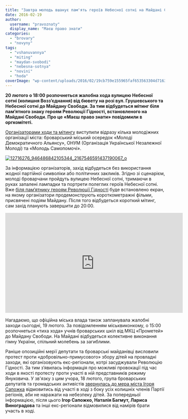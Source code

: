 ```yaml
---
title: "Завтра молодь вшанує пам'ять героїв Небесної сотні на Майдані Свободи"
date: 2016-02-19
author: 
  username: "pravoznaty"
  display_name: "Маєш право знати"
categories: 
  - "brovary"
  - "novyny"
tags: 
  - "vshanuvannya"
  - "miting"
  - "maydan-svobodi"
  - "nebesna-sotnya"
  - "novini"
  - "hoda"
coverImage: "wp-content/uploads/2016/02/19cb759e155965faf653563304d71634.jpg"
---
```


**20 лютого о 18:00 розпочнеться жалобна хода вулицею Небесної сотні (колишня Возз’єднання) від бювету на розі вул. Грушевського та Небесної сотні до Майдану Свободи. За тим відбудеться мітинг біля пам’ятного знаку героям Революції Гідності, встановленого на Майдані Свободи. Про це «Маєш право знати» повідомили в оргкомітеті.**

[Організаторами ходи та мітингу](https://www.facebook.com/events/227859480889336/) виступили відразу кілька молодіжних організації міста: броварський міський осередок «Молоді Демократичного Альянсу», ОНУМ (Організація Української Незалежної Молоді) та «Молодь Самопомочі».

[![12716276_946486842105344_2167546591437190067_o](https://mpz.brovary.org/wp-content/uploads/2016/02/12716276_946486842105344_2167546591437190067_o-1.jpg)](https://mpz.brovary.org/wp-content/uploads/2016/02/12716276_946486842105344_2167546591437190067_o-1.jpg)

За інформацією організаторів, захід відбудеться без використання жодної партійної символіки або політичних закликів. Згідно зі сценарієм, молоді броварчани пройдуть вулицею Небесної сотні, тримаючи в руках запалені лампадки та портрети полеглих героїв Небесної сотні. Вже [біля пам’ятнику героям Революції Гідності](https://mpz.brovary.org/granit-metal-vogon-ta-krila-yangola-u-brovarah-postav-memorial-geroyam-nebesnoyi-sotni/) буде встановлено екран, на якому організатори продемонструють короткометражні фільми, присвячені подіям Майдану. Після того відбудеться короткий мітинг, сам захід планують завершити до 20:00.

<iframe src="https://www.youtube.com/embed/52hvKTRU2ek" width="560" height="315" frameborder="0" allowfullscreen="allowfullscreen"></iframe>

Нагадаємо, що офіційна міська влада також запланувала жалобні заходи сьогодні, 19 лютого. За повідомленням міськвиконкому, о 15:00 розпочнеться «тиха хода» учнів броварських шкіл від МКЦ «Прометей» до Майдану Свободи. На Майдані відбудеться колективне виконання гімну України, спільний молебень за загиблими.

Раніше опозиційні мерії депутати та броварські майданівці висловили протест проти «добровільно-примусового» збору дітей на провладні заходи, які організовують екс-регіонали, котрі засуджували Революцію Гідності. За тим з’явилась інформація про можливі провокації під час ходи в якості протесту проти участі в ній представників режиму Януковича. У зв'язку з цим учора, 18 лютого, група броварських депутатів та громадських активістів [звернулась до мера міста Ігоря Сапожка](https://mpz.brovary.org/obureni-deputaty-prosyat-sapozhka-vyklyuchyty-uchast-regionaliv-u-zhalobi-za-nebesnoyu-sotneyu/) відмовитись від участі в ході з боку усіх колишніх членів Партії регіонів, аби не наражати на небезпеку дітей. За попередньої інформацією, після цього **Ігор Сапожко, Наталія Багмут, Лариса Виноградова** та інші екс-регіонали відмовилися від намірів брати участь в ході.
